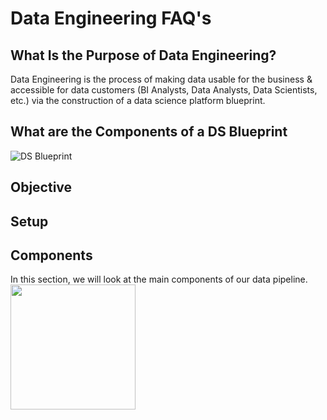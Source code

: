 # Data Engineering FAQ's

## What Is the Purpose of Data Engineering?

Data Engineering is the process of making data usable for the business & accessible for data customers (BI Analysts, Data Analysts, Data Scientists, etc.) via the construction of a data science platform blueprint.

## What are the Components of a DS Blueprint

![DS Blueprint](https://user-images.githubusercontent.com/74563990/159792405-7195ed58-7244-44a3-8b55-9719ba720d25.jpg)


## Objective

## Setup

## Components
In this section, we will look at the main components of our data pipeline.
<img src="https://user-images.githubusercontent.com/74563990/159933839-8ea40732-0159-4ad2-9823-79d41bd4e289.jpg" width="200"/>

